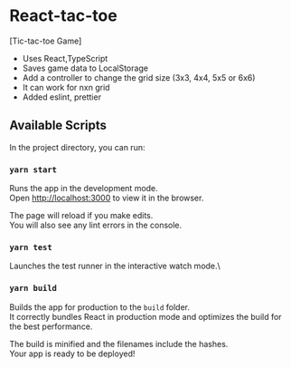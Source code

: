 # React-tac-toe

[Tic-tac-toe Game]

- Uses React,TypeScript
- Saves game data to LocalStorage
- Add a controller to change the grid size (3x3, 4x4, 5x5 or 6x6)
- It can work for nxn grid
- Added eslint, prettier

## Available Scripts

In the project directory, you can run:

### `yarn start`

Runs the app in the development mode.\
Open [http://localhost:3000](http://localhost:3000) to view it in the browser.

The page will reload if you make edits.\
You will also see any lint errors in the console.

### `yarn test`

Launches the test runner in the interactive watch mode.\

### `yarn build`

Builds the app for production to the `build` folder.\
It correctly bundles React in production mode and optimizes the build for the best performance.

The build is minified and the filenames include the hashes.\
Your app is ready to be deployed!
